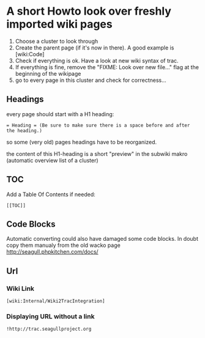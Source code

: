 <!-- Name: Internal/Wiki2TracIntegration -->
<!-- Version: 24 -->
<!-- Last-Modified: 2006/12/31 00:31:52 -->
<!-- Author: demian -->
# A short Howto look over freshly imported wiki pages

  1. Choose a cluster to look through
  1. Create the parent page (if it's now in there). A good example is [wiki:Code]
  1. Check if everything is ok. Have a look at new wiki syntax of trac.
  1. If everything is fine, remove the "FIXME: Look over new file..." flag at the beginning of the wikipage
  1. go to every page in this cluster and check for correctness...

## Headings

every page should start with a H1 heading:


    = Heading = (Be sure to make sure there is a space before and after the heading.)
so some (very old) pages headings have to be reorganized.

the content of this H1-heading is a short "preview" in the subwiki makro (automatic overview list of a cluster)

## TOC
Add a Table Of Contents if needed:


    [[TOC]]

## Code Blocks
Automatic converting could also have damaged some code blocks. In doubt copy them manualy from the old wacko page http://seagull.phpkitchen.com/docs/

## Url

### Wiki Link

    [wiki:Internal/Wiki2TracIntegration]

### Displaying URL without a link

    !http://trac.seagullproject.org

